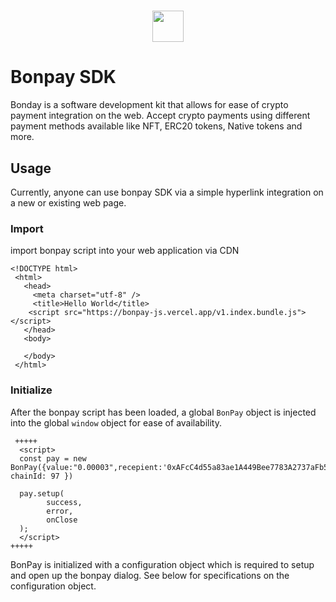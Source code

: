<h1 align="center">
   <b>
        <a href="https://github.com/CeoFred/bonpay-js"><img src="https://bonpay.codemon.me/logo.png" height="50" /></a><br>
    </b>
</h1>

# Bonpay SDK
Bonday is a software development kit that allows for ease of crypto payment integration on the web. Accept crypto payments using different payment methods available like NFT, ERC20 tokens, Native tokens and more.


## Usage
Currently, anyone can use bonpay SDK via a simple hyperlink integration on a new or existing web page.
### Import
import bonpay script into your web application via CDN

```
<!DOCTYPE html>
 <html>
   <head>
     <meta charset="utf-8" />
     <title>Hello World</title>
    <script src="https://bonpay-js.vercel.app/v1.index.bundle.js"></script>
   </head>
   <body>
     
   </body>
 </html>

```

### Initialize
After the bonpay script has been loaded, a global ```BonPay``` object is injected into the global ```window``` object for ease of availability.

```
 +++++
  <script>
  const pay = new BonPay({value:"0.00003",recepient:'0xAFcC4d55a83ae1A449Bee7783A2737aFb5d82254', chainId: 97 })

  pay.setup(
        success,
        error,
        onClose
  );
  </script>
+++++
```

BonPay is initialized with a configuration object which is required to setup and open up the bonpay dialog. See below for specifications on the configuration object.